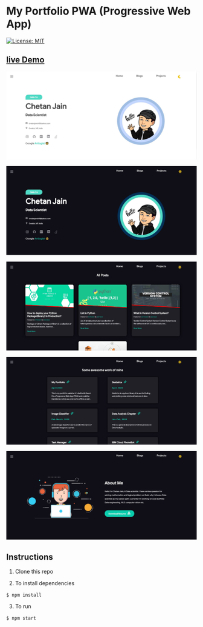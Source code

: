 # My Portfolio PWA (Progressive Web App)

[![License: MIT](https://img.shields.io/badge/License-MIT-yellow.svg)](https://opensource.org/licenses/MIT)

## [live Demo](https://artilogist.tech)

![Alt Text](images/portfolio.JPG)

![Alt Text](images/homepage.JPG)

![Alt Text](images/blogs.JPG)

![Alt Text](images/project.JPG)

![Alt Text](images/about.JPG)
## Instructions

1. Clone this repo

2. To install dependencies

```
$ npm install
```

3. To run

```
$ npm start
```
